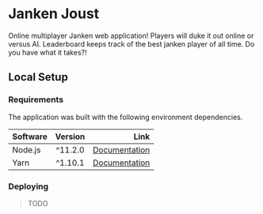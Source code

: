 # Janken Joust
Online multiplayer Janken web application! Players will duke it out online or versus AI. Leaderboard keeps track of the best janken player of all time. Do you have what it takes?!

## Local Setup
### Requirements
The application was built with the following environment dependencies.

| Software        | Version           | Link  |
| ------------- |:-------------:| -----:|
| Node.js | ^11.2.0 | [Documentation](https://nodejs.org/dist/latest-v11.x/docs/api/) |
| Yarn | ^1.10.1 | [Documentation](https://yarnpkg.com/en/docs/usage) |

### Deploying
> TODO